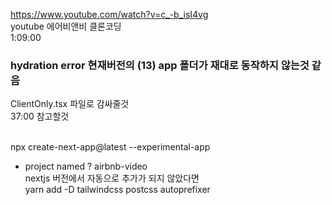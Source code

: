 https://www.youtube.com/watch?v=c_-b_isI4vg <br />
youtube 에어비앤비 클론코딩 <br />
1:09:00 
<br />

### hydration error 현재버전의 (13) app 폴더가 재대로 동작하지 않는것 같음 <br />
ClientOnly.tsx 파일로 감싸줄것<br />
37:00 참고할것
<br />
<br />


npx create-next-app@latest --experimental-app <br />
- project named ? airbnb-video <br />
nextjs 버전에서 자동으로 추가가 되지 않았다면 <br />
yarn add -D tailwindcss postcss autoprefixer <br />

<br /><br />
